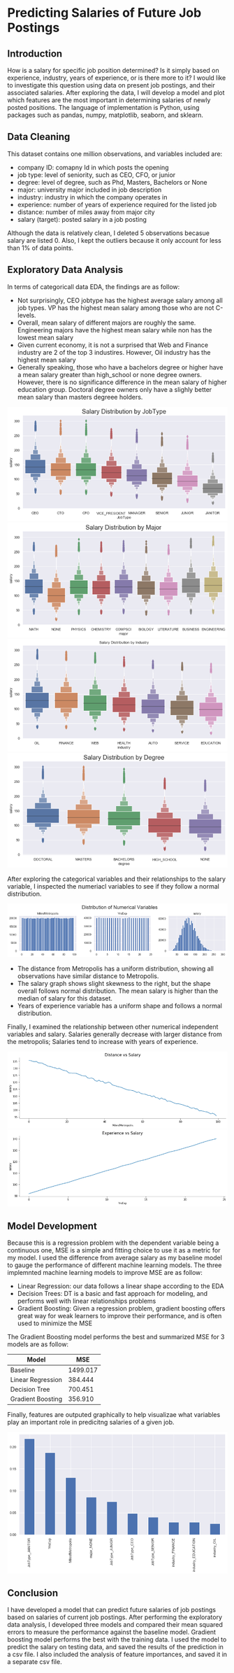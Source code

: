 # Predicting Salaries of Future Job Postings

## Introduction
How is a salary for specific job position determined? Is it simply based on experience, industry, years of experience, or is there more to it? I would like to investigate this question using data on present job postings, and their associated salaries. After exploring the data, I will develop a model and plot which features are the most important in determining salaries of newly posted positions. The language of implementation is Python, using packages such as pandas, numpy, matplotlib, seaborn, and sklearn.

## Data Cleaning
This dataset contains one million observations, and variables included are:

 -  company ID: comapny Id in which posts the opening 
 -  job type: level of seniority, such as CEO, CFO, or junior
 -  degree: level of degree, such as Phd, Masters, Bachelors or None
 -  major: university major included in job description
 -  industry: industry in which the company operates in
 -  experience: number of years of experience required for the listed job
 -  distance: number of miles away from major city
 -  salary (target): posted salary in a job posting
  
Although the data is relatively clean, I deleted 5 observations becasue salary are listed 0. Also, I kept the outliers because it only account for less than 1% of data points. 


## Exploratory Data Analysis
In terms of categoricall data EDA, the findings are as follow:

- Not surprisingly, CEO jobtype has the highest average salary among all job types. VP has the highest mean salary among those who are not C-levels.
- Overall, mean salary of different majors are roughly the same. Engineering majors have the highest mean salary while non has the lowest mean salary 
- Given current economy, it is not a surprised that Web and Finance industry are 2 of the top 3 industires. However, Oil industry has the highest mean salary
- Generally speaking, those who have a bachelors degree or higher have a mean salary greater than high_school or none degree owners. However, there is no significance difference in the mean salary of higher education group. Doctoral degree owners only have a slighly better mean salary than masters degreee holders.

![](images/Salary_Distribution_JobType.png)
![](images/Salary_Distribution_Major.png)
![](images/Salary_Distribution_Industry.png)
![](images/Salary_Distribution_Degree.png)


After exploring the categorical variables and their relationships to the salary variable, I inspected the numeriacl variables to see if they follow a normal distribution. 

![](images/Numerical_Variables_Dist.png)

- The distance from Metropolis has a uniform distribution, showing all observations have similar distance to Metropolis. 
- The salary graph shows slight skewness to the right, but the shape overall follows normal distribution. The mean salary is higher than the median of salary for this dataset.
- Years of experience variable has a uniform shape and follows a normal distribution.

Finally, I examined the relationship between other numerical independent variables and salary. Salaries generally decrease with larger distance from the metropolis; Salaries tend to increase with years of experience.

![](images/Distance_vs_Salary.png)
![](images/Experience_vs_Salary.png)

## Model Development 

Because this is a regression problem with the dependent variable being a continuous one, MSE is a simple and fitting choice to use it as a metric for my model. I used the difference from average salary as my baseline model to gauge the performance of different machine learning models. The three implemnted machine learning models to improve MSE are as follow:

- Linear Regression: our data follows a linear shape according to the EDA
- Decision Trees: DT is a basic and fast approach for modeling, and performs well with linear relationships problems
- Gradient Boosting: Given a regression problem, gradient boosting offers great way for weak learners to improve their performance, and is often used to minimize the MSE

The Gradient Boosting model performs the best and summarized MSE for 3 models are as follow:

| Model  | MSE |
| ------------- | ------------- |
| Baseline  | 1499.017 |
| Linear Regression  | 384.444  |
| Decision Tree  | 700.451  |
| Gradient Boosting  | 356.910  |


Finally, features are outputed graphically to help visualizae what variables play an important role in predicitng salaries of a given job. 

![](images/FeatureImportance.png)

## Conclusion

I have developed a model that can predict future salaries of job postings based on salaries of current job postings. After performing the exploratory data analysis, I developed three models and compared their mean squared errors to measure the performance against the baseline model. Gradient boosting model performs the best with the training data. I used the model to predict the salary on testing data, and saved the results of the prediction in a csv file. I also included the analysis of feature importances, and saved it in a separate csv file.
